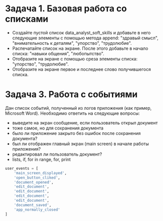 # Задача 1. Базовая работа со списками

- Создайте пустой список data_analyst_soft_skills и добавьте в него следующие элементы с помощью метода append: "здравый смысл", "внимательность к деталям", "упорство", "трудолюбие".
- Распечатайте список на экране. После этого добавьте в начало списка: "навыки общения", "любопытство".
- Отобразите на экране с помощью среза элементы списка: "упорство", "трудолюбие".
- Отобразите на экране первое и последнее слово получившегося списка.


# Задача 3. Работа с событиями

Дан список событий, полученный из логов приложения (как пример, Microsoft Word).
Необходимо ответить на следующие вопросы:
- выведите на экран сообщение, если пользователь открыл документ
- тоже самое, но для сохранения документа
- было ли приложение закрыто без ошибок после сохранения документа?
- был ли отображен главный экран (main screen) в начале работы приложения?
- редактировал ли пользователь документ?
- lists, if, for in range, for, print

```python
user_events = [
    'main_screen_displayed',
    'open_button_cliked',
    'document_opened',
    'edit_document',
    'edit_document',
    'edit_document',
    'edit_document',
    'document_saved',
    'app_normally_closed'
]
```


